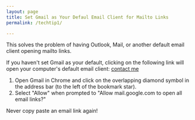 ```yaml
---
layout: page
title: Set Gmail as Your Defaul Email Client for Mailto Links
permalink: /techtip1/

---
```


This solves the problem of having Outlook, Mail, or another default email client opening mailto links.

If you haven't set Gmail as your default, clicking on the following link will open your computer's default email client:
[contact me](mailto:anonymous@gmail.com)

1. Open Gmail in Chrome and click on the overlapping diamond symbol in the address bar (to the left of the bookmark star).
2. Select "Allow" when prompted to "Allow mail.google.com to open all email links?"

Never copy paste an email link again!
